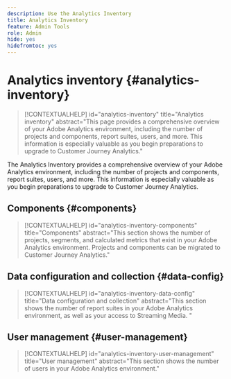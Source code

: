 ```yaml
---
description: Use the Analytics Inventory
title: Analytics Inventory
feature: Admin Tools
role: Admin
hide: yes
hidefromtoc: yes
---
```

# Analytics inventory {#analytics-inventory}

<!-- markdownlint-disable MD034 -->

>[!CONTEXTUALHELP]
>id="analytics-inventory"
>title="Analytics inventory"
>abstract="This page provides a comprehensive overview of your Adobe Analytics environment, including the number of projects and components, report suites, users, and more. This information is especially valuable as you begin preparations to upgrade to Customer Journey Analytics."

<!-- markdownlint-enable MD034 -->

The Analytics Inventory provides a comprehensive overview of your Adobe Analytics environment, including the number of projects and components, report suites, users, and more. This information is especially valuable as you begin preparations to upgrade to Customer Journey Analytics. 

## Components {#components}

<!-- markdownlint-disable MD034 -->

>[!CONTEXTUALHELP]
>id="analytics-inventory-components"
>title="Components"
>abstract="This section shows the number of projects, segments, and calculated metrics that exist in your Adobe Analytics environment. Projects and components can be migrated to Customer Journey Analytics."

<!-- markdownlint-enable MD034 -->


## Data configuration and collection {#data-config}

<!-- markdownlint-disable MD034 -->

>[!CONTEXTUALHELP]
>id="analytics-inventory-data-config"
>title="Data configuration and collection"
>abstract="This section shows the number of report suites in your Adobe Analytics environment, as well as your access to Streaming Media. "

<!-- markdownlint-enable MD034 -->


## User management {#user-management}

<!-- markdownlint-disable MD034 -->

>[!CONTEXTUALHELP]
>id="analytics-inventory-user-management"
>title="User management"
>abstract="This section shows the number of users in your Adobe Analytics environment."

<!-- markdownlint-enable MD034 -->


